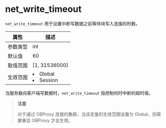 # net_write_timeout

`net_write_timeout` 用于设置中断写数据之前等待块写入连接的秒数。

| **属性** |                                                   **描述**                                                   |
|--------|------------------------------------------------------------------------------------------------------------|
| 参数类型   | int                                                                                                        |
| 默认值    | 60                                                                                                         |
| 取值范围   | \[1, 31536000\]                                                                                            |
| 生效范围   | <li> Global   <li> Session    |

当服务器向客户端写数据时，`net_write_timeout` 指控制何时中断的超时值。

> **注意**
>
> 对于通过 OBProxy 连接的集群，当该变量的生效范围设置为 Global，则需要重启 OBProxy 才会生效。
